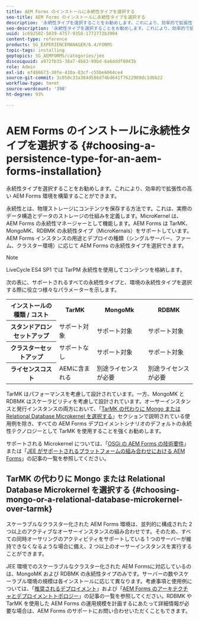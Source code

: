 ```yaml
---
title: AEM Forms のインストールに永続性タイプを選択する
seo-title: AEM Forms のインストールに永続性タイプを選択する
description: '永続性タイプを選択することをお勧めします。これにより、効率的で拡張性の高い AEM Forms 環境を構築することができます。 '
seo-description: '永続性タイプを選択することをお勧めします。これにより、効率的で拡張性の高い AEM Forms 環境を構築することができます。 '
uuid: 1c692502-5039-4757-9358-1772772b3904
content-type: reference
products: SG_EXPERIENCEMANAGER/6.4/FORMS
topic-tags: installing
geptopics: SG_AEMFORMS/categories/jee
discoiquuid: a972fb35-38a7-4b83-99bd-6a6dddf8043b
role: Admin
exl-id: ef486673-30fe-410a-83cf-c55be6064ce4
source-git-commit: 3c050c33a384d586d74bd641f7622989dc1d6b22
workflow-type: tm+mt
source-wordcount: '398'
ht-degree: 93%

---
```


# AEM Forms のインストールに永続性タイプを選択する {#choosing-a-persistence-type-for-an-aem-forms-installation}

永続性タイプを選択することをお勧めします。これにより、効率的で拡張性の高い AEM Forms 環境を構築することができます。

永続性とは、物理ストレージにコンテンツを保存する方法です。これは、実際のデータ構造とデータのストレージの仕組みを定義します。MicroKernel は、AEM Forms の永続性マネージャーとして機能します。AEM Forms は TarMK、MongoMK、RDBMK の永続性タイプ（MicroKernals）をサポートしています。AEM Forms インスタンスの用途とデプロイの種類（シングルサーバー、ファーム、クラスター環境）に応じて AEM Forms の永続性タイプを選択できます。

>[!NOTE]
>
>LiveCycle ES4 SP1 では TarPM 永続性を使用してコンテンツを格納します。

次の表に、サポートされるすべての永続性タイプと、環境の永続性タイプを選択する際に役立つ様々なパラメーターを示します。

<table> 
 <tbody>
  <tr>
   <th><strong>インストールの種類 / コスト</strong></th> 
   <th><strong>TarMK</strong></th> 
   <th><strong>MongoMk</strong></th> 
   <th><strong>RDBMK</strong></th> 
  </tr>
  <tr>
   <th><strong>スタンドアロンセットアップ</strong></th> 
   <td>サポート対象<br /> </td> 
   <td>サポート対象</td> 
   <td>サポート対象</td> 
  </tr>
  <tr>
   <th><strong>クラスターセットアップ</strong></th> 
   <td>サポートなし</td> 
   <td>サポート対象</td> 
   <td>サポート対象</td> 
  </tr>
  <tr>
   <th><strong>ライセンスコスト</strong></th> 
   <td>AEMに含まれる </td> 
   <td>別途ライセンスが必要</td> 
   <td>別途ライセンスが必要</td> 
  </tr>
 </tbody>
</table>

TarMK はパフォーマンスを考慮して設計されています。一方、MongoMK と RDBMK はスケーラビリティを考慮して設計されています。オーサーインスタンスと発行インスタンスの両方において、「[TarMK の代わりに Mongo または Relational Database Microkernel を選択する](#p-choosing-mongo-or-a-relational-database-microkernel-over-tarmk-p)」セクションで説明されている使用例を除き、すべての AEM Forms デプロイメントシナリオのデフォルトの永続性テクノロジーとして TarMK を使用することを強くお勧めします。

サポートされる Microkernel については、「[OSGi の AEM Forms の技術要件](/help/sites-deploying/technical-requirements.md)」または「[JEE がサポートされるプラットフォームの組み合わせにおける AEM Forms](/help/forms/using/aem-forms-jee-supported-platforms.md)」の記事の一覧を参照してください。

## TarMK の代わりに Mongo または Relational Database Microkernel を選択する {#choosing-mongo-or-a-relational-database-microkernel-over-tarmk}

スケーラブルなクラスター化された AEM Forms 環境は、並列的に構成された 2 つ以上のアクティブなオーサーインスタンスの組み合わせです。そのため、すべての同時オーサリングのアクティビティをサポートしている 1 つのサーバーが維持できなくなるような場合に備え、2 つ以上のオーサーインスタンスを実行することができます。

JEE 環境でのスケーラブルなクラスター化された AEM Formsに対応しているのは、MongoMK および RDBMK の永続性タイプのみです。サーバーの数やスケーラブル環境の規模は各インストールに応じて異なります。考慮事項と使用例については、「[推奨されるデプロイメント](/help/sites-deploying/recommended-deploys.md)」および「[AEM Forms のアーキテクチャとデプロイメントトポロジー](/help/forms/using/aem-forms-architecture-deployment.md)」の記事の一覧を参照してください。RDBMK や TarMK を使用した AEM Forms の運用規模を計画するにあたって詳細情報が必要な場合は、AEM Forms のサポートにお問い合わせいただくこともできます。
